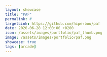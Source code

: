 ```yaml
---
layout: showcase
title: "PAF"
permalink: #
targetLink: https://github.com/hiperbou/paf
date: 2020-06-28 12:00:00 +0200
icon: /assets/images/portfolio/paf_thumb.png
image: /assets/images/portfolio/paf.png
showcase: true
tags: [arcade]
---
```

